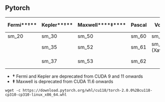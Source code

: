 


## Pytorch

| Fermi**†** | Kepler**†** | Maxwell****‡**** | Pascal | Volta | Turing | Ampere | Ada (Lovelace) | [Hopper](https://www.nvidia.com/en-us/data-center/hopper-architecture/) |
| --- | --- | --- | --- | --- | --- | --- | --- | --- |
| sm_20 | sm_30 | sm_50 | sm_60 | sm_70 | sm_75 | sm_80 | sm_89 | sm_90 |
|     | sm_35 | sm_52 | sm_61 | sm_72<br>(Xavier) |     | sm_86 |     | sm_90a (Thor) |
|     | sm_37 | sm_53 | sm_62 |     |     | sm_87 (Orin) |     |     |

- **†** Fermi and Kepler are deprecated from CUDA 9 and 11 onwards  
- **‡** Maxwell is deprecated from CUDA 11.6 onwards

```
wget -c https://download.pytorch.org/whl/cu118/torch-2.0.0%2Bcu118-cp310-cp310-linux_x86_64.whl
```
